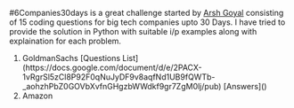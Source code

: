 #6Companies30days is a great challenge started by [Arsh Goyal](https://www.youtube.com/arshgoyal) consisting of 15 coding questions for big tech companies upto 30 Days.
I have tried to provide the solution in Python with suitable i/p examples along with explaination for each problem.
<ol>
  <li> GoldmanSachs [Questions List](https://docs.google.com/document/d/e/2PACX-1vRgrSl5zCl8P92F0qNuJyDF9v8aqfNd1UB9fQWTb-_aohzhPbZ0GOVbXvfnGHgzbWWdkf9gr7ZgM0lj/pub)  [Answers]()
  <li> Amazon
</ol>
